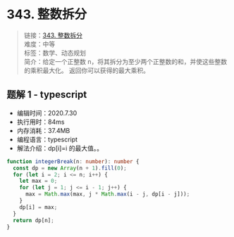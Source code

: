 # 343. 整数拆分

> 链接：[343. 整数拆分](https://leetcode-cn.com/problems/integer-break/)  
> 难度：中等  
> 标签：数学、动态规划  
> 简介：给定一个正整数 n，将其拆分为至少两个正整数的和，并使这些整数的乘积最大化。 返回你可以获得的最大乘积。

## 题解 1 - typescript

- 编辑时间：2020.7.30
- 执行用时：84ms
- 内存消耗：37.4MB
- 编程语言：typescript
- 解法介绍：dp[i]=i 的最大值。。

```typescript
function integerBreak(n: number): number {
  const dp = new Array(n + 1).fill(0);
  for (let i = 2; i <= n; i++) {
    let max = 0;
    for (let j = 1; j <= i - 1; j++) {
      max = Math.max(max, j * Math.max(i - j, dp[i - j]));
    }
    dp[i] = max;
  }
  return dp[n];
}
```
